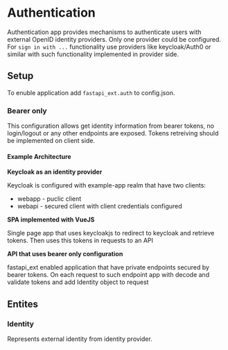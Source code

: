 # Authentication

Authentication app provides mechanisms to authenticate users with external OpenID identity providers. 
Only one provider could be configured. For `sign in with ...` functionality use providers like keycloak/Auth0 or similar with
such functionality implemented in provider side.

## Setup

To enuble application add `fastapi_ext.auth` to config.json. 

### Bearer only

This configuration allows get identity information from bearer tokens, no login/logout or any other endpoints are exposed. Tokens retreiving
should be implemented on client side.

#### Example Architecture

**Keycloak as an identity provider**

Keycloak is configured with example-app realm that have two clients:
* webapp - puclic client 
* webapi - secured client with client credentials configured

**SPA implemented with VueJS**

Single page app that uses keycloakjs to redirect to keycloak and retrieve tokens. Then uses this tokens in requests to an API

**API that uses bearer only configuration**

fastapi_ext enabled application that have private endpoints secured by bearer tokens. On each request to such endpoint app with decode 
and validate tokens and add Identity object to request

## Entites

### Identity

Represents external identity from identity provider. 
